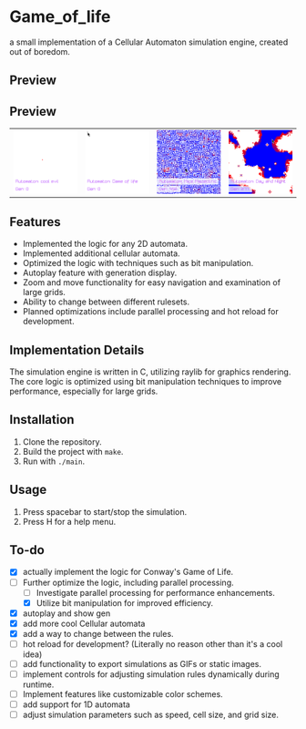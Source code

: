 # Game_of_life
a small implementation of a Cellular Automaton simulation engine, created out of boredom.

## Preview
## Preview

|    |       |    |            |
|-------------------|-------------------|-------------------|-------------------|
| ![Cool Rule](./gifs/cool_evil.gif) | ![Game of Life](./gifs/gol.gif) | ![Day and Night](./gifs/dayNight.gif) | ![More](./gifs/move.gif) |

## Features

- Implemented the logic for any 2D automata.
- Implemented additional cellular automata.
- Optimized the logic with techniques such as bit manipulation.
- Autoplay feature with generation display.
- Zoom and move functionality for easy navigation and examination of large grids.
- Ability to change between different rulesets.
- Planned optimizations include parallel processing and hot reload for development.

## Implementation Details

The simulation engine is written in C, utilizing raylib for graphics rendering. The core logic is optimized using bit manipulation techniques to improve performance, especially for large grids.

## Installation

1. Clone the repository.
2. Build the project with `make`.
3. Run with `./main`.

## Usage

1. Press spacebar to start/stop the simulation.
2. Press H for a help menu.

## To-do 
- [x] actually implement the logic for Conway's Game of Life.
- [ ] Further optimize the logic, including parallel processing.
    - [ ] Investigate parallel processing for performance enhancements.
    - [x] Utilize bit manipulation for improved efficiency.
- [x] autoplay and show gen
- [x] add more cool Cellular automata
- [x] add a way to change between the rules.
- [ ] hot reload for development? (Literally no reason other than it's a cool idea)
- [ ] add functionality to export simulations as GIFs or static images.
- [ ] implement controls for adjusting simulation rules dynamically during runtime.
- [ ] Implement features like customizable color schemes.
- [ ] add support for 1D automata
- [ ] adjust simulation parameters such as speed, cell size, and grid size.
